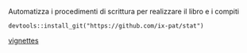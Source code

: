 Automatizza i procedimenti di scrittura per realizzare il libro e i compiti

```
devtools::install_git("https://github.com/ix-pat/stat")
```
[vignettes](https://ix-pat.github.io/pagine.github.io/)
